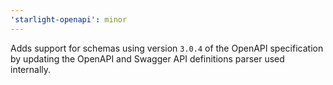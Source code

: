 ```yaml
---
'starlight-openapi': minor
---
```


Adds support for schemas using version `3.0.4` of the OpenAPI specification by updating the OpenAPI and Swagger API definitions parser used internally.
